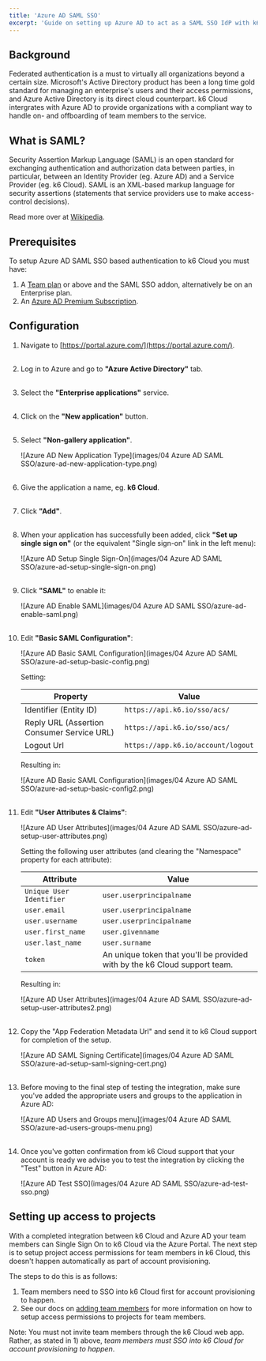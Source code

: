 ```yaml
---
title: 'Azure AD SAML SSO'
excerpt: 'Guide on setting up Azure AD to act as a SAML SSO IdP with k6 Cloud'
---
```


## Background

Federated authentication is a must to virtually all organizations beyond a certain size. Microsoft's Active Directory product has been a long time gold standard for managing an enterprise's users and their access permissions, and Azure Active Directory is its direct cloud counterpart. k6 Cloud intergrates with Azure AD to provide organizations with a compliant way to handle on- and offboarding of team members to the service.

## What is SAML?

Security Assertion Markup Language (SAML) is an open standard for exchanging authentication and authorization data between parties, in particular, between an Identity Provider (eg. Azure AD) and a Service Provider (eg. k6 Cloud). SAML is an XML-based markup language for security assertions (statements that service providers use to make access-control decisions).

Read more over at [Wikipedia](https://en.wikipedia.org/wiki/Security_Assertion_Markup_Language).

## Prerequisites

To setup Azure AD SAML SSO based authentication to k6 Cloud you must have:

1. A [Team plan](/pricing) or above and the SAML SSO addon, alternatively be on an Enterprise plan.
2. An [Azure AD Premium Subscription](https://azure.microsoft.com/en-us/pricing/details/active-directory/).

## Configuration

1. Navigate to [https://portal.azure.com/](https://portal.azure.com/).
<br><br>

2. Log in to Azure and go to **"Azure Active Directory"** tab.
<br><br>

3. Select the **"Enterprise applications"** service.
<br><br>

4. Click on the **"New application"** button.
<br><br>

5. Select **"Non-gallery application"**.

    ![Azure AD New Application Type](images/04 Azure AD SAML SSO/azure-ad-new-application-type.png)
<br><br>

6. Give the application a name, eg. **k6 Cloud**.
<br><br>

7. Click **"Add"**.
<br><br>

8. When your application has successfully been added, click **"Set up single sign on"** (or the equivalent "Single sign-on" link in the left menu):

    ![Azure AD Setup Single Sign-On](images/04 Azure AD SAML SSO/azure-ad-setup-single-sign-on.png)
<br><br>

9. Click **"SAML"** to enable it:

    ![Azure AD Enable SAML](images/04 Azure AD SAML SSO/azure-ad-enable-saml.png)
<br><br>

10. Edit **"Basic SAML Configuration"**:

    ![Azure AD Basic SAML Configuration](images/04 Azure AD SAML SSO/azure-ad-setup-basic-config.png)

    Setting:

    | Property                                   | Value                               |
    | ------------------------------------------ | ----------------------------------- |
    | Identifier (Entity ID)                     | `https://api.k6.io/sso/acs/`        |
    | Reply URL (Assertion Consumer Service URL) | `https://api.k6.io/sso/acs/`        |
    | Logout Url                                 | `https://app.k6.io/account/logout` |

    Resulting in:

    ![Azure AD Basic SAML Configuration](images/04 Azure AD SAML SSO/azure-ad-setup-basic-config2.png)
<br><br>

11. Edit **"User Attributes & Claims"**:

    ![Azure AD User Attributes](images/04 Azure AD SAML SSO/azure-ad-setup-user-attributes.png)

    Setting the following user attributes (and clearing the "Namespace" property for each attribute):

    | Attribute                | Value                                                                     |
    | -------------------------| ------------------------------------------------------------------------- |
    | `Unique User Identifier` | `user.userprincipalname`                                                  |
    | `user.email`             | `user.userprincipalname`                                                  |
    | `user.username`          | `user.userprincipalname`                                                  |
    | `user.first_name`        | `user.givenname`                                                          |
    | `user.last_name`         | `user.surname`                                                            |
    | `token`                  | An unique token that you'll be provided with by the k6 Cloud support team. |

    Resulting in:

    ![Azure AD User Attributes](images/04 Azure AD SAML SSO/azure-ad-setup-user-attributes2.png)
<br><br>

12. Copy the "App Federation Metadata Url" and send it to k6 Cloud support for completion of the setup.

    ![Azure AD SAML Signing Certificate](images/04 Azure AD SAML SSO/azure-ad-setup-saml-signing-cert.png)
<br><br>

13. Before moving to the final step of testing the integration, make sure you've added the appropriate users and groups to the application in Azure AD:

    ![Azure AD Users and Groups menu](images/04 Azure AD SAML SSO/azure-ad-users-groups-menu.png)
<br><br>

14. Once you've gotten confirmation from k6 Cloud support that your account is ready we advise you to test the integration by clicking the "Test" button in Azure AD:

    ![Azure AD Test SSO](images/04 Azure AD SAML SSO/azure-ad-test-sso.png)

## Setting up access to projects

With a completed integration between k6 Cloud and Azure AD your team members can Single Sign On to k6 Cloud via the Azure Portal. The next step is to setup project access permissions for team members in k6 Cloud, this doesn't happen automatically as part of account provisioning.

The steps to do this is as follows:

1. Team members need to SSO into k6 Cloud first for account provisioning to happen.
2. See our docs on [adding team members](/cloud/project-and-team-management/team-members#adding-team-members) for more information on how to setup access permissions to projects for team members.

Note: You must not invite team members through the k6 Cloud web app. Rather, as stated in 1) above, _team members must SSO into k6 Cloud for account provisioning to happen_.
